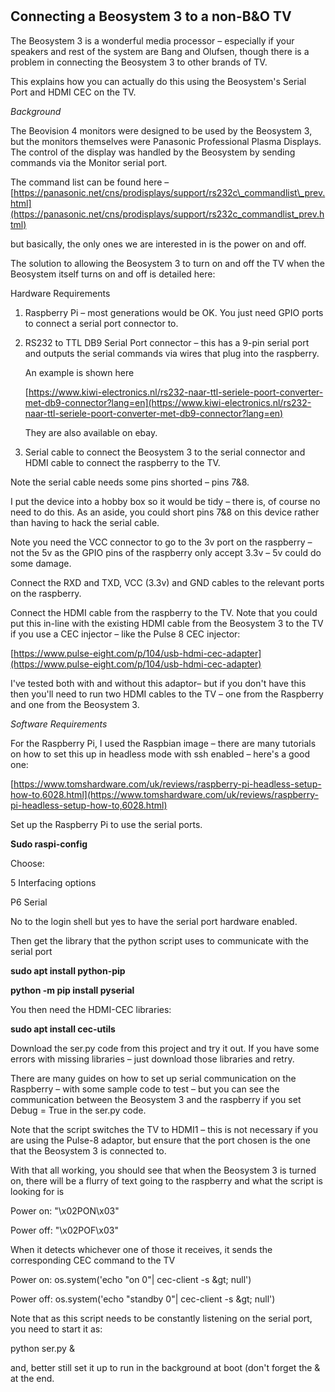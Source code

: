#
## Connecting a Beosystem 3 to a non-B&amp;O TV

The Beosystem 3 is a wonderful media processor – especially if your speakers and rest of the system are Bang and Olufsen, though there is a problem in connecting the Beosystem 3 to other brands of TV.

This explains how you can actually do this using the Beosystem&#39;s Serial Port and HDMI CEC on the TV.

_Background_

The Beovision 4 monitors were designed to be used by the Beosystem 3, but the monitors themselves were Panasonic Professional Plasma Displays. The control of the display was handled by the Beosystem by sending commands via the Monitor serial port.

The command list can be found here – [https://panasonic.net/cns/prodisplays/support/rs232c\_commandlist\_prev.html](https://panasonic.net/cns/prodisplays/support/rs232c_commandlist_prev.html)

but basically, the only ones we are interested in is the power on and off.

The solution to allowing the Beosystem 3 to turn on and off the TV when the Beosystem itself turns on and off is detailed here:

Hardware Requirements

1. Raspberry Pi – most generations would be OK. You just need GPIO ports to connect a serial port connector to.
2. RS232 to TTL DB9 Serial Port connector – this has a 9-pin serial port and outputs the serial commands via wires that plug into the raspberry.

   An example is shown here

   [https://www.kiwi-electronics.nl/rs232-naar-ttl-seriele-poort-converter-met-db9-connector?lang=en](https://www.kiwi-electronics.nl/rs232-naar-ttl-seriele-poort-converter-met-db9-connector?lang=en)

   They are also available on ebay.

3. Serial cable to connect the Beosystem 3 to the serial connector and HDMI cable to connect the raspberry to the TV.

Note the serial cable needs some pins shorted – pins 7&amp;8. 

I put the device into a hobby box so it would be tidy – there is, of course no need to do this. As an aside, you could short pins 7&amp;8 on this device rather than having to hack the serial cable.


Note you need the VCC connector to go to the 3v port on the raspberry – not the 5v as the GPIO pins of the raspberry only accept 3.3v – 5v could do some damage.

Connect the RXD and TXD, VCC (3.3v) and GND cables to the relevant ports on the raspberry.

Connect the HDMI cable from the raspberry to the TV. Note that you could put this in-line with the existing HDMI cable from the Beosystem 3 to the TV if you use a CEC injector – like the Pulse 8 CEC injector:

[https://www.pulse-eight.com/p/104/usb-hdmi-cec-adapter](https://www.pulse-eight.com/p/104/usb-hdmi-cec-adapter)

I&#39;ve tested both with and without this adaptor– but if you don&#39;t have this then you&#39;ll need to run two HDMI cables to the TV – one from the Raspberry and one from the Beosystem 3.

_Software Requirements_

For the Raspberry Pi, I used the Raspbian image – there are many tutorials on how to set this up in headless mode with ssh enabled – here&#39;s a good one:

[https://www.tomshardware.com/uk/reviews/raspberry-pi-headless-setup-how-to,6028.html](https://www.tomshardware.com/uk/reviews/raspberry-pi-headless-setup-how-to,6028.html)

Set up the Raspberry Pi to use the serial ports.

**Sudo raspi-config**

Choose:

   5 Interfacing options

   P6 Serial

   No to the login shell but yes to have the serial port hardware enabled.

Then get the library that the python script uses to communicate with the serial port

**sudo apt install python-pip**

**python -m pip install pyserial**

You then need the HDMI-CEC libraries:

**sudo apt install cec-utils**

Download the ser.py code from this project and try it out. If you have some errors with missing libraries – just download those libraries and retry.

There are many guides on how to set up serial communication on the Raspberry – with some sample code to test – but you can see the communication between the Beosystem 3 and the raspberry if you set Debug = True in the ser.py code.

Note that the script switches the TV to HDMI1 – this is not necessary if you are using the Pulse-8 adaptor, but ensure that the port chosen is the one that the Beosystem 3 is connected to.

With that all working, you should see that when the Beosystem 3 is turned on, there will be a flurry of text going to the raspberry and what the script is looking for is

Power on: &quot;\x02PON\x03&quot;

Power off: &quot;\x02POF\x03&quot;

When it detects whichever one of those it receives, it sends the corresponding CEC command to the TV

Power on: os.system(&#39;echo &quot;on 0&quot;| cec-client -s \&gt; null&#39;)

Power off: os.system(&#39;echo &quot;standby 0&quot;| cec-client -s \&gt; null&#39;)

Note that as this script needs to be constantly listening on the serial port, you need to start it as:

python ser.py &

and, better still set it up to run in the background at boot (don't forget the & at the end.
